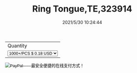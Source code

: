 ﻿---
layout: post 
title: Ring Tongue,TE,323914
tags: 
categories: housing-terminal
overview: O-type Terminal,TE,
myseries: FA
part_number: 
thumb_img: 
small_img: static/202105/519-20210530.jpg
date: 2021/5/30 10:24:44
---


<form target="paypal" action="https://www.paypal.com/cgi-bin/webscr" method="post">
<input type="hidden" name="cmd" value="_s-xclick">
<input type="hidden" name="hosted_button_id" value="JMVLYBVXC4ESA">
<table>
<tr><td><input type="hidden" name="on0" value="Quantity">Quantity</td></tr><tr><td><select name="os0">
	<option value="1000+/PCS">1000+/PCS $ 0.18 USD</option>
	<option value="2000+/PCS">2000+/PCS $ 0.17 USD</option>
	<option value="3000+/PCS">3000+/PCS $ 0.16 USD</option>
</select> </td></tr>
</table>
<input type="hidden" name="currency_code" value="USD">
<input type="image" src="https://www.paypalobjects.com/zh_XC/i/btn/btn_cart_LG.gif" border="0" name="submit" alt="PayPal——最安全便捷的在线支付方式！">
<img alt="" border="0" src="https://www.paypalobjects.com/zh_XC/i/scr/pixel.gif" width="1" height="1">
</form>
